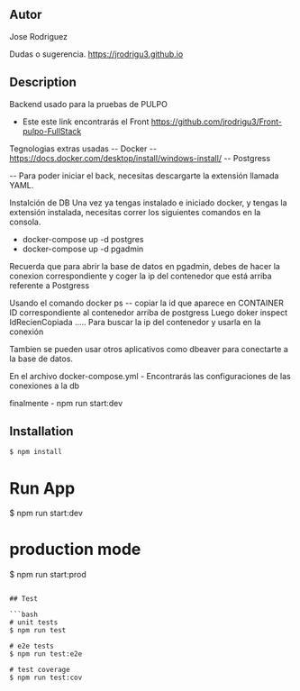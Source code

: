 ## Autor

Jose Rodriguez

Dudas o sugerencia.
https://jrodrigu3.github.io

## Description

Backend usado para la pruebas de PULPO
- Este este link encontrarás el Front https://github.com/jrodrigu3/Front-pulpo-FullStack



Tegnologias extras usadas
-- Docker -- https://docs.docker.com/desktop/install/windows-install/
-- Postgress

-- Para poder iniciar el back, necesitas descargarte la extensión llamada YAML.

Instalción de DB
  Una vez ya tengas instalado e iniciado docker, y tengas la extensión instalada, necesitas correr los siguientes comandos en la consola.

  - docker-compose up -d postgres
  - docker-compose up -d pgadmin
  
  Recuerda que para abrir la base de datos en pgadmin, debes de hacer la conexion correspondiente y coger la ip del contenedor que está arriba referente a Postgress

  Usando el comando
    docker ps -- copiar la id que aparece en CONTAINER ID correspondiente al contenedor arriba de postgress
    Luego    doker inspect IdRecienCopiada    ..... Para buscar la ip del contenedor y usarla en la conexión

  Tambien se pueden usar otros aplicativos como dbeaver para conectarte a la base de datos.
  
  En el archivo docker-compose.yml - Encontrarás las configuraciones de las conexiones a la db


  finalmente - npm run start:dev


## Installation

```bash
$ npm install
```

# Run App
$ npm run start:dev

# production mode
$ npm run start:prod
```

## Test

```bash
# unit tests
$ npm run test

# e2e tests
$ npm run test:e2e

# test coverage
$ npm run test:cov
```
